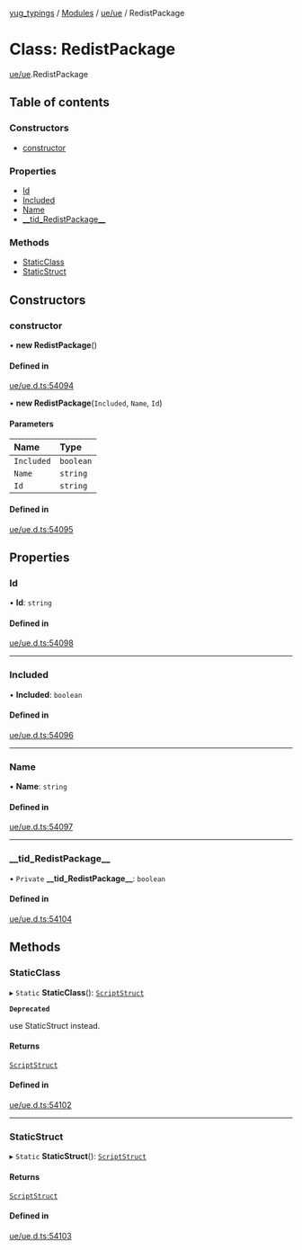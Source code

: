 [yug_typings](../README.md) / [Modules](../modules.md) / [ue/ue](../modules/ue_ue.md) / RedistPackage

# Class: RedistPackage

[ue/ue](../modules/ue_ue.md).RedistPackage

## Table of contents

### Constructors

- [constructor](ue_ue.RedistPackage.md#constructor)

### Properties

- [Id](ue_ue.RedistPackage.md#id)
- [Included](ue_ue.RedistPackage.md#included)
- [Name](ue_ue.RedistPackage.md#name)
- [\_\_tid\_RedistPackage\_\_](ue_ue.RedistPackage.md#__tid_redistpackage__)

### Methods

- [StaticClass](ue_ue.RedistPackage.md#staticclass)
- [StaticStruct](ue_ue.RedistPackage.md#staticstruct)

## Constructors

### constructor

• **new RedistPackage**()

#### Defined in

[ue/ue.d.ts:54094](https://github.com/YugMetaverse/yug_typings/blob/25cad34/ue/ue.d.ts#L54094)

• **new RedistPackage**(`Included`, `Name`, `Id`)

#### Parameters

| Name | Type |
| :------ | :------ |
| `Included` | `boolean` |
| `Name` | `string` |
| `Id` | `string` |

#### Defined in

[ue/ue.d.ts:54095](https://github.com/YugMetaverse/yug_typings/blob/25cad34/ue/ue.d.ts#L54095)

## Properties

### Id

• **Id**: `string`

#### Defined in

[ue/ue.d.ts:54098](https://github.com/YugMetaverse/yug_typings/blob/25cad34/ue/ue.d.ts#L54098)

___

### Included

• **Included**: `boolean`

#### Defined in

[ue/ue.d.ts:54096](https://github.com/YugMetaverse/yug_typings/blob/25cad34/ue/ue.d.ts#L54096)

___

### Name

• **Name**: `string`

#### Defined in

[ue/ue.d.ts:54097](https://github.com/YugMetaverse/yug_typings/blob/25cad34/ue/ue.d.ts#L54097)

___

### \_\_tid\_RedistPackage\_\_

• `Private` **\_\_tid\_RedistPackage\_\_**: `boolean`

#### Defined in

[ue/ue.d.ts:54104](https://github.com/YugMetaverse/yug_typings/blob/25cad34/ue/ue.d.ts#L54104)

## Methods

### StaticClass

▸ `Static` **StaticClass**(): [`ScriptStruct`](ue_ue.ScriptStruct.md)

**`Deprecated`**

use StaticStruct instead.

#### Returns

[`ScriptStruct`](ue_ue.ScriptStruct.md)

#### Defined in

[ue/ue.d.ts:54102](https://github.com/YugMetaverse/yug_typings/blob/25cad34/ue/ue.d.ts#L54102)

___

### StaticStruct

▸ `Static` **StaticStruct**(): [`ScriptStruct`](ue_ue.ScriptStruct.md)

#### Returns

[`ScriptStruct`](ue_ue.ScriptStruct.md)

#### Defined in

[ue/ue.d.ts:54103](https://github.com/YugMetaverse/yug_typings/blob/25cad34/ue/ue.d.ts#L54103)
